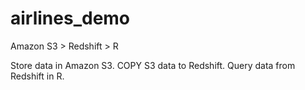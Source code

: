 # airlines_demo
Amazon S3 > Redshift > R

Store data in Amazon S3. COPY S3 data to Redshift. Query data from Redshift in R.
